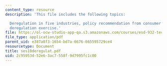 ```yaml
---
content_type: resource
description: 'This file includes the following topics:

  Deregulation in five industries, policy recommendation from consumer reports, and
  deregulation exercise.'
file: https://ol-ocw-studio-app-qa.s3.amazonaws.com/courses/esd-932-technology-policy-organizations-spring-2005/2c95953d52e63ac7558f9d7995fc1c00_ses10deregulat.pdf
file_type: application/pdf
parent_uid: e387a8f3-1654-bd7a-6676-665595729ce4
resourcetype: Document
title: ses10deregulat.pdf
uid: 2c95953d-52e6-3ac7-558f-9d7995fc1c00
---
```

